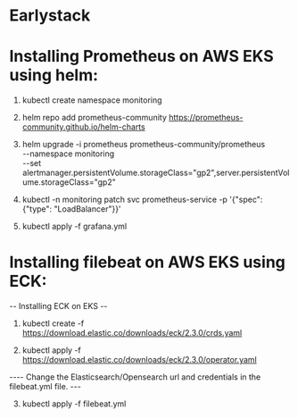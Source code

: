 # Earlystack

Installing Prometheus on AWS EKS using helm:
===========================================

1. kubectl create namespace monitoring

2. helm repo add prometheus-community https://prometheus-community.github.io/helm-charts

3. helm upgrade -i prometheus prometheus-community/prometheus \
    --namespace monitoring \
    --set alertmanager.persistentVolume.storageClass="gp2",server.persistentVolume.storageClass="gp2"

4. kubectl -n monitoring patch svc prometheus-service -p '{"spec": {"type": "LoadBalancer"}}'

5. kubectl apply -f grafana.yml


Installing filebeat on AWS EKS using ECK:
=========================================

--      Installing ECK on EKS     --

1. kubectl create -f https://download.elastic.co/downloads/eck/2.3.0/crds.yaml

2. kubectl apply -f https://download.elastic.co/downloads/eck/2.3.0/operator.yaml

----    Change the Elasticsearch/Opensearch url and credentials in the filebeat.yml file.  ---

3. kubectl apply -f filebeat.yml
